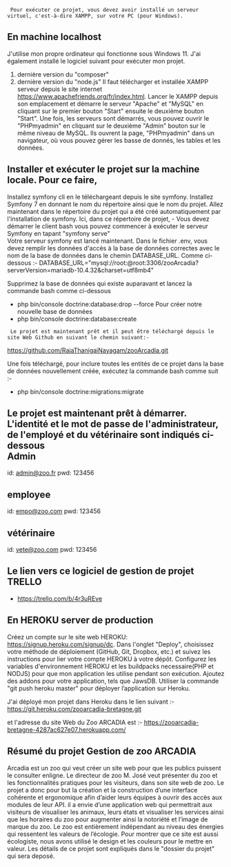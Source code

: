 
     Pour exécuter ce projet, vous devez avoir installé un serveur virtuel, c'est-à-dire XAMPP, sur votre PC (pour Windows). 


En machine localhost 
-----------------------
   J'utilise mon propre ordinateur qui fonctionne sous Windows 11. J'ai également installé le logiciel suivant pour exécuter mon projet.
   1. dernière version du "composer"
   2. dernière version du "node.js"
   Il faut télécharger et installée XAMPP serveur depuis le site internet https://www.apachefriends.org/fr/index.html. Lancer le XAMPP depuis son emplacement et démarre le serveur "Apache" et "MySQL" en cliquant sur le premier bouton "Start" ensuite le deuxième bouton "Start". Une fois, les serveurs sont démarrés, vous pouvez ouvrir le "PHPmyadmin" en cliquant sur le deuxième "Admin" bouton sur le même niveau de MySQL. Ils ouvrent la page, "PHPmyadmin" dans un navigateur, où vous pouvez gérer les basse de donnés, les tables et les données.


Installer et exécuter le projet sur la machine locale. Pour ce faire, 
---------------------------------------------------------------------
   Installez symfony cli en le téléchargeant depuis le site symfony. Installez Symfony 7 en donnant le nom du répertoire ainsi que le nom du projet.
Allez maintenant dans le répertoire du projet qui a été créé automatiquement par l'installation de symfony.
Ici, dans ce répertoire de projet, 
     - Vous devez démarrer le client bash
vous pouvez commencer à exécuter le serveur Symfony en tapant "symfony serve"  
Votre serveur symfony est lancé maintenant.
Dans le fichier .env, vous devez remplir les données d'accès à la base de données correctes avec le nom de la base de données dans le chemin DATABASE_URL. Comme ci-dessous :-
   DATABASE_URL="mysql://root:@root:3306/zooArcadia?serverVersion=mariadb-10.4.32&charset=utf8mb4"

Supprimez la base de données qui existe auparavant et lancez la commande bash comme ci-dessous
   -  php bin/console doctrine:database:drop --force
Pour créer notre nouvelle base de données
   -  php bin/console doctrine:database:create

     Le projet est maintenant prêt et il peut être téléchargé depuis le site Web Github en suivant le chemin suivant:-
https://github.com/RajaThanigaiNayagam/zooArcadia.git
 
 Une fois téléchargé, pour inclure toutes les entités de ce projet dans la base de données nouvellement créée, 
 exécutez la commande bash comme suit :-
   -  php bin/console doctrine:migrations:migrate

Le projet est maintenant prêt à démarrer. L'identité et le mot de passe de l'administrateur, de l'employé et du vétérinaire sont indiqués ci-dessous   
Admin
------
id: admin@zoo.fr
pwd: 123456

employee
--------
id: empo@zoo.com
pwd: 123456    

vétérinaire
--------
id: vete@zoo.com
pwd: 123456  

Le lien vers ce logiciel de gestion de projet
TRELLO
------ 
  -  https://trello.com/b/4r3uREve      
         

 En HEROKU server de production 
-------------------------------  
Créez un compte sur le site web HEROKU: https://signup.heroku.com/signup/dc. Dans l'onglet "Deploy", choisissez votre méthode de déploiement (GitHub, Git, Dropbox, etc.) et suivez les instructions pour lier votre compte HEROKU à votre dépôt. Configurez les variables d'environnement HEROKU et les buildpacks necessaire(PHP et NODJS) pour que mon application les utilise pendant son exécution.  Ajoutez des addons pour votre application, tels que JawsDB.  Utiliser la commande "git push heroku master" pour déployer l’application sur Heroku.

J'ai déployé mon projet dans Heroku dans le lien suivant :-
https://git.heroku.com/zooarcadia-bretagne.git

et l'adresse du site Web du Zoo ARCADIA est :-
https://zooarcadia-bretagne-4287ac627e07.herokuapp.com/

         
Résumé du projet
Gestion de zoo ARCADIA
----------------------
Arcadia est un zoo qui veut créer un site web pour que les publics puissent le consulter enligne. Le directeur de zoo M. José veut présenter du zoo et les fonctionnalités pratiques pour les visiteurs, dans son site web de zoo. Le projet a donc pour but la création et la construction d’une interface cohérente et ergonomique afin d’aider leurs équipes à ouvrir des accès aux modules de leur API. il a envie d’une application web qui permettrait aux visiteurs de visualiser les animaux, leurs états et visualiser les services ainsi que les horaires du zoo pour augmenter ainsi la notoriété et l’image de marque du zoo.
Le zoo est entièrement indépendant au niveau des énergies qui ressentent les valeurs de l’écologie. Pour montrer que ce site est aussi écologiste, nous avons utilisé le design et les couleurs pour le mettre en valeur. Les détails de ce projet sont expliqués dans le "dossier du projet" qui sera deposé.